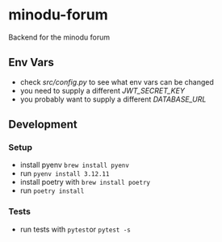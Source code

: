 # minodu-forum
Backend for the minodu forum

## Env Vars

* check *src/config.py* to see what env vars can be changed
* you need to supply a different *JWT_SECRET_KEY*
* you probably want to supply a different *DATABASE_URL*

## Development

### Setup

* install pyenv `brew install pyenv`
* run `pyenv install 3.12.11` 
* install poetry with `brew install poetry`
* run `poetry install`

### Tests

* run tests with `pytest`or `pytest -s`